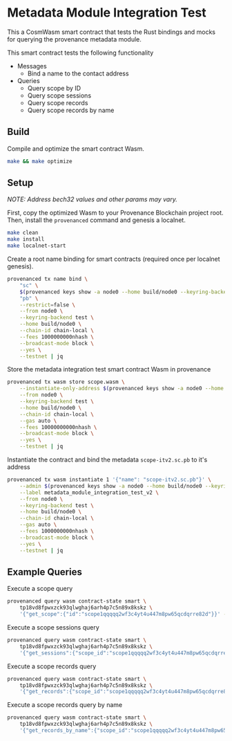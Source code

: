 # Metadata Module Integration Test

This a CosmWasm smart contract that tests the Rust bindings and mocks for querying the provenance
metadata module.

This smart contract tests the following functionality

- Messages
  - Bind a name to the contact address
- Queries
  - Query scope by ID
  - Query scope sessions
  - Query scope records
  - Query scope records by name

## Build

Compile and optimize the smart contract Wasm.

```bash
make && make optimize
```

## Setup

_NOTE: Address bech32 values and other params may vary._

First, copy the optimized Wasm to your Provenance Blockchain project root.
Then, install the `provenanced` command and genesis a localnet.

```bash
make clean
make install
make localnet-start
```

Create a root name binding for smart contracts (required once per localnet genesis).

```bash
provenanced tx name bind \
    "sc" \
    $(provenanced keys show -a node0 --home build/node0 --keyring-backend test --testnet) \
    "pb" \
    --restrict=false \
    --from node0 \
    --keyring-backend test \
    --home build/node0 \
    --chain-id chain-local \
    --fees 1000000000nhash \
    --broadcast-mode block \
    --yes \
    --testnet | jq
```

Store the metadata integration test smart contract Wasm in provenance

```bash
provenanced tx wasm store scope.wasm \
    --instantiate-only-address $(provenanced keys show -a node0 --home build/node0 --keyring-backend test --testnet) \
    --from node0 \
    --keyring-backend test \
    --home build/node0 \
    --chain-id chain-local \
    --gas auto \
    --fees 10000000000nhash \
    --broadcast-mode block \
    --yes \
    --testnet | jq
```

Instantiate the contract and bind the metadata `scope-itv2.sc.pb` to it's address

```bash
provenanced tx wasm instantiate 1 '{"name": "scope-itv2.sc.pb"}' \
    --admin $(provenanced keys show -a node0 --home build/node0 --keyring-backend test --testnet) \
    --label metadata_module_integration_test_v2 \
    --from node0 \
    --keyring-backend test \
    --home build/node0 \
    --chain-id chain-local \
    --gas auto \
    --fees 1000000000nhash \
    --broadcast-mode block \
    --yes \
    --testnet | jq
```

## Example Queries

Execute a scope query

```bash
provenanced query wasm contract-state smart \
    tp18vd8fpwxzck93qlwghaj6arh4p7c5n89x8kskz \
    '{"get_scope":{"id":"scope1qqqqq2wf3c4yt4u447m8pw65qcdqrre82d"}}' -t -o json | jq
```

Execute a scope sessions query

```bash
provenanced query wasm contract-state smart \
    tp18vd8fpwxzck93qlwghaj6arh4p7c5n89x8kskz \
    '{"get_sessions":{"scope_id":"scope1qqqqq2wf3c4yt4u447m8pw65qcdqrre82d"}}' -t -o json | jq
```

Execute a scope records query

```bash
provenanced query wasm contract-state smart \
    tp18vd8fpwxzck93qlwghaj6arh4p7c5n89x8kskz \
    '{"get_records":{"scope_id":"scope1qqqqq2wf3c4yt4u447m8pw65qcdqrre82d"}}' -t -o json | jq
```

Execute a scope records query by name

```bash
provenanced query wasm contract-state smart \
    tp18vd8fpwxzck93qlwghaj6arh4p7c5n89x8kskz \
    '{"get_records_by_name":{"scope_id":"scope1qqqqq2wf3c4yt4u447m8pw65qcdqrre82d","name":"loan"}}' -t -o json | jq
```
